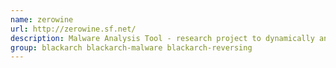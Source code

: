 ```yaml
---
name: zerowine
url: http://zerowine.sf.net/
description: Malware Analysis Tool - research project to dynamically analyze the behavior of malware.
group: blackarch blackarch-malware blackarch-reversing
---
```

